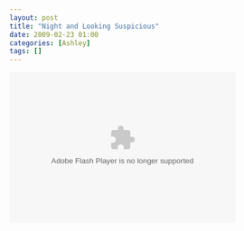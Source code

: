 ```yaml
---
layout: post
title: "Night and Looking Suspicious"
date: 2009-02-23 01:00
categories: [Ashley]
tags: []
---
```

<embed height="267" width="400" pluginspage="http://www.macromedia.com/go/getflashplayer" flashvars="host=picasaweb.google.com&amp;hl=en_US&amp;feat=flashalbum&amp;RGB=0x000000&amp;feed=http%3A%2F%2Fpicasaweb.google.com%2Fdata%2Ffeed%2Fapi%2Fuser%2Fwyseguys%2Falbumid%2F5314362337307036721%3Falt%3Drss%26kind%3Dphoto%26authkey%3DGv1sRgCPeSzubHgKecsAE%26hl%3Den_US" src="http://picasaweb.google.com/s/c/bin/slideshow.swf" type="application/x-shockwave-flash" />

